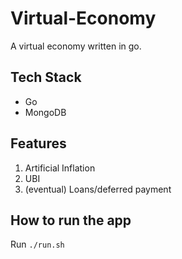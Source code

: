 # Virtual-Economy

A virtual economy written in go.

## Tech Stack

- Go
- MongoDB

## Features

1. Artificial Inflation
2. UBI
3. (eventual) Loans/deferred payment

## How to run the app

Run `./run.sh`
